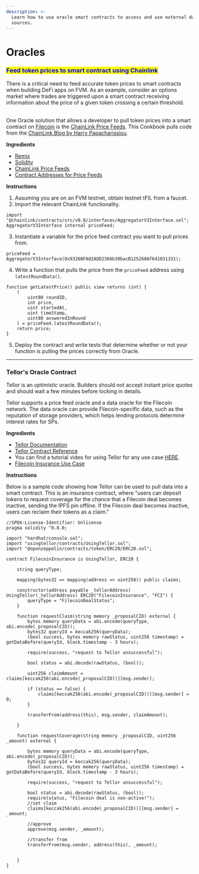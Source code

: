 ```yaml
---
description: >-
  Learn how to use oracle smart contracts to access and use external data
  sources.
---
```


# Oracles

### <mark style="color:blue;">Feed token prices to smart contract using Chainlink</mark>

There is a critical need to feed accurate token prices to smart contracts when building DeFi apps on FVM. As an example, consider an options market where trades are triggered upon a smart contract receiving information about the price of a given token crossing a certain threshold. &#x20;

\
One Oracle solution that allows a developer to pull token prices into a smart contract on [Filecoin](https://filecoin.io/blog/posts/filecoin-and-chainlink-integration/) is the [ChainLink Price Feeds](https://docs.chain.link/data-feeds/price-feeds).   This Cookbook pulls code from the [ChainLink Blog by Harry Papacharissiou](https://blog.chain.link/fetch-current-crypto-price-data-solidity/).&#x20;

**Ingredients**&#x20;

* [Remix](https://remix.ethereum.org/#lang=en\&optimize=false\&runs=200\&evmVersion=null\&version=soljson-v0.8.22+commit.4fc1097e.js)
* [Solidity](https://docs.soliditylang.org/en/v0.8.23/)&#x20;
* [ChainLink Price Feeds](https://docs.chain.link/data-feeds/price-feeds)
* [Contract Addresses for Price Feeds](https://docs.chain.link/data-feeds/price-feeds/addresses?network=ethereum\&page=1)

**Instructions**&#x20;

1. Assuming you are on an FVM testnet, obtain testnet tFIL from a faucet.&#x20;
2. Import the relevant ChainLink functionality. &#x20;

```solidity
import "@chainlink/contracts/src/v0.8/interfaces/AggregatorV3Interface.sol";
AggregatorV3Interface internal priceFeed;

```

3. Instantiate a variable for the price feed contract you want to pull prices from.&#x20;

```solidity
priceFeed = AggregatorV3Interface(0x9326BFA02ADD2366b30bacB125260Af641031331);
```

4. Write a function that pulls the price from the `priceFeed` address using `latestRoundData()`. &#x20;

```solidity
function getLatestPrice() public view returns (int) {
    (
        uint80 roundID, 
        int price,
        uint startedAt,
        uint timeStamp,
        uint80 answeredInRound
    ) = priceFeed.latestRoundData();
    return price;
}

```

5. Deploy the contract and write tests that determine whether or not your function is pulling the prices correctly from Oracle. &#x20;

***

### Tellor's Oracle Contract

Tellor is an _optimistic_ oracle. Builders should not accept instant price quotes and should wait a few minutes before locking in details.

Tellor supports a price feed oracle and a data oracle for the Filecoin network. The data oracle can provide Filecoin-specific data, such as the reputation of storage providers, which helps lending protocols determine interest rates for SPs.

**Ingredients**

* [Tellor Documentation](https://docs.tellor.io/tellor/getting-data/introduction)
* [Tellor Contract Reference](https://docs.tellor.io/tellor/the-basics/contracts-reference#filecoin-fvm)
* You can find a tutorial video for using Tellor for any use case [HERE](https://www.youtube.com/watch?v=AQIDqTLguyI).&#x20;
* [Filecoin Insurance Use Case](https://github.com/tellor-io/filecoin-query-insurance-impl/tree/main)

**Instructions**&#x20;

Below is a sample code showing how Tellor can be used to pull data into a smart contract.  This is an insurance contract, where "users can deposit tokens to request coverage for the chance that a Filecoin deal becomes inactive, sending the IPFS pin offline. If the Filecoin deal becomes inactive, users can reclaim their tokens as a claim."

```solidity
//SPDX-License-Identifier: Unlicense
pragma solidity ^0.8.0;

import "hardhat/console.sol";
import "usingtellor/contracts/UsingTellor.sol";
import "@openzeppelin/contracts/token/ERC20/ERC20.sol";

contract FilecoinInsurance is UsingTellor, ERC20 {

    string queryType;

    mapping(bytes32 => mapping(address => uint256)) public claims;

    constructor(address payable _tellorAddress) UsingTellor(_tellorAddress) ERC20("FilecoinInsurance", "FCI") {
        queryType = "FilecoinDealStatus";
    }

    function requestClaim(string memory _proposalCID) external {
        bytes memory queryData = abi.encode(queryType, abi.encode(_proposalCID));
        bytes32 queryId = keccak256(queryData);
        (bool success, bytes memory rawStatus, uint256 timestamp) = getDataBefore(queryId, block.timestamp - 3 hours);

        require(success, "request to Tellor unsuccessful");

        bool status = abi.decode(rawStatus, (bool));

        uint256 claimAmount = claims[keccak256(abi.encode(_proposalCID))][msg.sender];

        if (status == false) {
            claims[keccak256(abi.encode(_proposalCID))][msg.sender] = 0;
        }

        transferFrom(address(this), msg.sender, claimAmount);

    }

    function requestCoverage(string memory _proposalCID, uint256 _amount) external {

        bytes memory queryData = abi.encode(queryType, abi.encode(_proposalCID));
        bytes32 queryId = keccak256(queryData);
        (bool success, bytes memory rawStatus, uint256 timestamp) = getDataBefore(queryId, block.timestamp - 3 hours);

        require(success, "request to Tellor unsuccessful");

        bool status = abi.decode(rawStatus, (bool));
        require(status, "Filecoin deal is non-active!");
        //set claim 
        claims[keccak256(abi.encode(_proposalCID))][msg.sender] = _amount;

        //approve
        approve(msg.sender, _amount);

        //transfer from
        transferFrom(msg.sender, address(this), _amount);


    }
}
```

